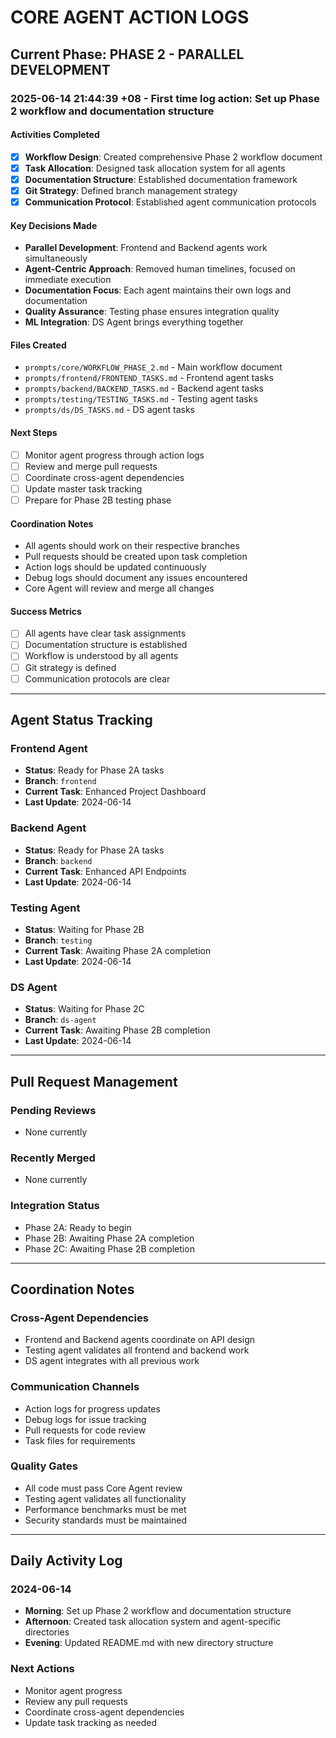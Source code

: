 # CORE AGENT ACTION LOGS

## Current Phase: PHASE 2 - PARALLEL DEVELOPMENT

### **2025-06-14 21:44:39 +08 - First time log action: Set up Phase 2 workflow and documentation structure**

#### Activities Completed

- [x] **Workflow Design**: Created comprehensive Phase 2 workflow document
- [x] **Task Allocation**: Designed task allocation system for all agents
- [x] **Documentation Structure**: Established documentation framework
- [x] **Git Strategy**: Defined branch management strategy
- [x] **Communication Protocol**: Established agent communication protocols

#### Key Decisions Made

- **Parallel Development**: Frontend and Backend agents work simultaneously
- **Agent-Centric Approach**: Removed human timelines, focused on immediate execution
- **Documentation Focus**: Each agent maintains their own logs and documentation
- **Quality Assurance**: Testing phase ensures integration quality
- **ML Integration**: DS Agent brings everything together

#### Files Created

- `prompts/core/WORKFLOW_PHASE_2.md` - Main workflow document
- `prompts/frontend/FRONTEND_TASKS.md` - Frontend agent tasks
- `prompts/backend/BACKEND_TASKS.md` - Backend agent tasks
- `prompts/testing/TESTING_TASKS.md` - Testing agent tasks
- `prompts/ds/DS_TASKS.md` - DS agent tasks

#### Next Steps

- [ ] Monitor agent progress through action logs
- [ ] Review and merge pull requests
- [ ] Coordinate cross-agent dependencies
- [ ] Update master task tracking
- [ ] Prepare for Phase 2B testing phase

#### Coordination Notes

- All agents should work on their respective branches
- Pull requests should be created upon task completion
- Action logs should be updated continuously
- Debug logs should document any issues encountered
- Core Agent will review and merge all changes

#### Success Metrics

- [ ] All agents have clear task assignments
- [ ] Documentation structure is established
- [ ] Workflow is understood by all agents
- [ ] Git strategy is defined
- [ ] Communication protocols are clear

---

## Agent Status Tracking

### **Frontend Agent**

- **Status**: Ready for Phase 2A tasks
- **Branch**: `frontend`
- **Current Task**: Enhanced Project Dashboard
- **Last Update**: 2024-06-14

### **Backend Agent**

- **Status**: Ready for Phase 2A tasks
- **Branch**: `backend`
- **Current Task**: Enhanced API Endpoints
- **Last Update**: 2024-06-14

### **Testing Agent**

- **Status**: Waiting for Phase 2B
- **Branch**: `testing`
- **Current Task**: Awaiting Phase 2A completion
- **Last Update**: 2024-06-14

### **DS Agent**

- **Status**: Waiting for Phase 2C
- **Branch**: `ds-agent`
- **Current Task**: Awaiting Phase 2B completion
- **Last Update**: 2024-06-14

---

## Pull Request Management

### **Pending Reviews**

- None currently

### **Recently Merged**

- None currently

### **Integration Status**

- Phase 2A: Ready to begin
- Phase 2B: Awaiting Phase 2A completion
- Phase 2C: Awaiting Phase 2B completion

---

## Coordination Notes

### **Cross-Agent Dependencies**

- Frontend and Backend agents coordinate on API design
- Testing agent validates all frontend and backend work
- DS agent integrates with all previous work

### **Communication Channels**

- Action logs for progress updates
- Debug logs for issue tracking
- Pull requests for code review
- Task files for requirements

### **Quality Gates**

- All code must pass Core Agent review
- Testing agent validates all functionality
- Performance benchmarks must be met
- Security standards must be maintained

---

## Daily Activity Log

### **2024-06-14**

- **Morning**: Set up Phase 2 workflow and documentation structure
- **Afternoon**: Created task allocation system and agent-specific directories
- **Evening**: Updated README.md with new directory structure

### **Next Actions**

- Monitor agent progress
- Review any pull requests
- Coordinate cross-agent dependencies
- Update task tracking as needed
